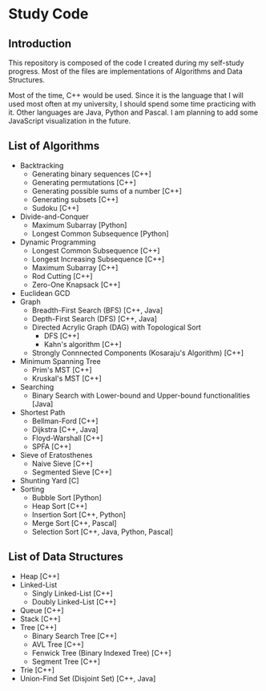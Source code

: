 # Study Code #

## Introduction ##
This repository is composed of the code I created during my self-study progress.
Most of the files are implementations of Algorithms and Data Structures.


Most of the time, C++ would be used. Since it is the language that I will used
most often at my university, I should spend some time practicing with it.
Other languages are Java, Python and Pascal. I am planning to add some
JavaScript visualization in the future.


## List of Algorithms ##
* Backtracking
    * Generating binary sequences [C++]
    * Generating permutations [C++]
    * Generating possible sums of a number [C++]
    * Generating subsets [C++]
    * Sudoku [C++]
* Divide-and-Conquer
    * Maximum Subarray [Python]
    * Longest Common Subsequence [Python]
* Dynamic Programming
    * Longest Common Subsequence [C++]
    * Longest Increasing Subsequence [C++]
    * Maximum Subarray [C++]
    * Rod Cutting [C++]
    * Zero-One Knapsack [C++]
* Euclidean GCD
* Graph
    * Breadth-First Search (BFS) [C++, Java]
    * Depth-First Search (DFS) [C++, Java]
    * Directed Acrylic Graph (DAG) with Topological Sort
        * DFS [C++]
        * Kahn's algorithm [C++]
    * Strongly Connnected Components (Kosaraju's Algorithm) [C++]
* Minimum Spanning Tree
    * Prim's MST [C++]
    * Kruskal's MST [C++]
* Searching
    * Binary Search with Lower-bound and Upper-bound functionalities [Java]
* Shortest Path
    * Bellman-Ford [C++]
    * Dijkstra [C++, Java]
    * Floyd-Warshall [C++]
    * SPFA [C++]
* Sieve of Eratosthenes
    * Naive Sieve [C++]
    * Segmented Sieve [C++]
* Shunting Yard [C]
* Sorting
    * Bubble Sort [Python]
    * Heap Sort [C++]
    * Insertion Sort [C++, Python]
    * Merge Sort [C++, Pascal]
    * Selection Sort [C++, Java, Python, Pascal]


## List of Data Structures ##
* Heap [C++]
* Linked-List
    * Singly Linked-List [C++]
    * Doubly Linked-List [C++]
* Queue [C++]
* Stack [C++]
* Tree [C++]
    * Binary Search Tree [C++]
    * AVL Tree [C++]
    * Fenwick Tree (Binary Indexed Tree) [C++]
    * Segment Tree [C++]
* Trie [C++]
* Union-Find Set (Disjoint Set) [C++, Java]
